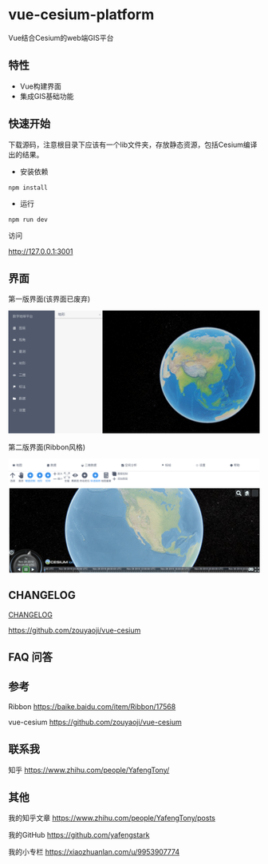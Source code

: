 # vue-cesium-platform
Vue结合Cesium的web端GIS平台



## 特性

-  Vue构建界面
- 集成GIS基础功能





## 快速开始







 下载源码，注意根目录下应该有一个lib文件夹，存放静态资源，包括Cesium编译出的结果。









- 安装依赖

```shell
npm install
```

- 运行

```shell
npm run dev
```



访问

http://127.0.0.1:3001

## 界面



第一版界面(该界面已废弃)



![平台首页2](images/平台首页2.png)



第二版界面(Ribbon风格)

![](images/第二版界面.png)







## CHANGELOG

[CHANGELOG](CHANGELOG.md)




https://github.com/zouyaoji/vue-cesium



## FAQ 问答



## 参考

Ribbon https://baike.baidu.com/item/Ribbon/17568

vue-cesium https://github.com/zouyaoji/vue-cesium



## 联系我

知乎 https://www.zhihu.com/people/YafengTony/



## 其他

我的知乎文章 https://www.zhihu.com/people/YafengTony/posts

我的GitHub https://github.com/yafengstark

我的小专栏 https://xiaozhuanlan.com/u/9953907774